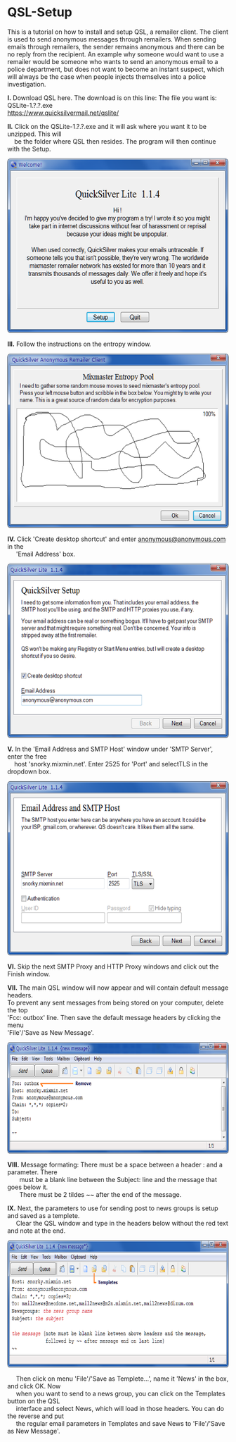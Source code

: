 # QSL-Setup
This is a tutorial on how to install and setup QSL, a remailer client.  The client is used to send anonymous messages through remailers.  When sending emails through remailers, the sender remains anonymous and there can be no reply from the recipient.  An example why someone would want to use a remailer would be someone who wants to send an anonymous email to a police department, but does not want to become an instant suspect, which will always be the case when people injects themselves into a police investigation.

<b>I.</b> Download QSL here.  The download is on this line: The file you want is: QSLite-1.?.?.exe  
https://www.quicksilvermail.net/qslite/

<b>II.</b> Click on the QSLite-1.?.?.exe and it will ask where you want it to be unzipped.  This will  
&nbsp;&nbsp;&nbsp;&nbsp;be the folder where QSL then resides. The program will then continue with the Setup.
  
<p align="left">
  <img src="/images/QSLintro.png" width="570" height="395">
</p>
  
<b>III.</b> Follow the instructions on the entropy window.  
  
  <p align="left">
  <img src="/images/QSLenthropy.png" width="570" height="395">
</p>
  
<b>IV.</b> Click 'Create desktop shortcut' and enter anonymous@anonymous.com in the  
&nbsp;&nbsp;&nbsp;&nbsp;&nbsp;'Email Address' box.
  
  <p align="left">
  <img src="/images/QSLemail.png" width="570" height="395">
</p>
  
<b>V.</b> In the 'Email Address and SMTP Host' window under 'SMTP Server', enter the free  
&nbsp;&nbsp;&nbsp;&nbsp;host 'snorky.mixmin.net'. Enter 2525 for 'Port' and  selectTLS in the dropdown box.  
  
  <p align="left">
  <img src="/images/QSLsmtpserver.png" width="570" height="395">
</p>
  
<b>VI.</b> Skip the next SMTP Proxy and HTTP Proxy windows and click out the Finish window.
  
<b>VII.</b> The main QSL window will now appear and will contain default message headers.  
To prevent any sent messages from being stored on your computer, delete the top  
'Fcc: outbox' line.  Then save the default message headers by clicking the menu  
'File'/'Save as New Message'.
  
  <p align="left">
  <img src="/images/QSLtoemail.png" width="727" height="252">
</p>
  
<b>VIII.</b> Message formating: There must be a space between a header : and a parameter.  There  
&nbsp;&nbsp;&nbsp;&nbsp;&nbsp;&nbsp;&nbsp;must be a blank line between the Subject: line and the message that goes below it.  
&nbsp;&nbsp;&nbsp;&nbsp;&nbsp;&nbsp;&nbsp;There must be 2 tildes ~~ after the end of the message.  

<b>IX.</b> Next, the parameters to use for sending post to news groups is setup and saved as a templete.  
&nbsp;&nbsp;&nbsp;&nbsp;&nbsp;Clear the QSL window and type in the headers below without the red text and note at the end.  
  
  <p align="left">
  <img src="/images/QSLnews.png" width="764" height="288">
</p>
  

&nbsp;&nbsp;&nbsp;&nbsp;&nbsp;Then click on menu 'File'/'Save as Templete...', name it 'News' in the box, and click OK.  Now  
&nbsp;&nbsp;&nbsp;&nbsp;&nbsp;when you want to send to a news group, you can click on the Templates button on the QSL  
&nbsp;&nbsp;&nbsp;&nbsp;&nbsp;interface and select News, which will load in those headers.  You can do the reverse and put  
&nbsp;&nbsp;&nbsp;&nbsp;&nbsp;the regular email parameters in Templates and save News to 'File'/'Save as New Message'.  

